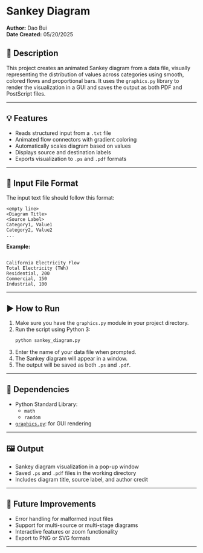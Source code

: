 # Sankey Diagram

**Author:** Dao Bui  
**Date Created:** 05/20/2025  

## 📌 Description

This project creates an animated Sankey diagram from a data file, visually representing the distribution of values across categories using smooth, colored flows and proportional bars. It uses the `graphics.py` library to render the visualization in a GUI and saves the output as both PDF and PostScript files.

---

## 💡 Features

- Reads structured input from a `.txt` file
- Animated flow connectors with gradient coloring
- Automatically scales diagram based on values
- Displays source and destination labels
- Exports visualization to `.ps` and `.pdf` formats

---

## 📁 Input File Format

The input text file should follow this format:

```
<empty line>
<Diagram Title>
<Source Label>
Category1, Value1
Category2, Value2
...
```

**Example:**
```
  
California Electricity Flow
Total Electricity (TWh)
Residential, 200
Commercial, 150
Industrial, 100
```

---

## ▶️ How to Run

1. Make sure you have the `graphics.py` module in your project directory.
2. Run the script using Python 3:
   ```bash
   python sankey_diagram.py
   ```
3. Enter the name of your data file when prompted.
4. The Sankey diagram will appear in a window.
5. The output will be saved as both `.ps` and `.pdf`.

---

## 🧩 Dependencies

- Python Standard Library:
  - `math`
  - `random`
- [`graphics.py`](http://mcsp.wartburg.edu/zelle/python/): for GUI rendering

---

## 🖼️ Output

- Sankey diagram visualization in a pop-up window
- Saved `.ps` and `.pdf` files in the working directory
- Includes diagram title, source label, and author credit

---

## 🔧 Future Improvements

- Error handling for malformed input files
- Support for multi-source or multi-stage diagrams
- Interactive features or zoom functionality
- Export to PNG or SVG formats

---

